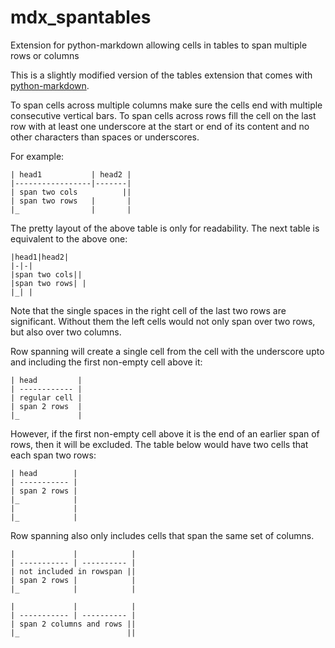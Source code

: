 # mdx_spantables
Extension for python-markdown allowing cells in tables to span multiple rows or columns

This is a slightly modified version of the tables extension that comes with
[python-markdown](https://github.com/Python-Markdown/markdown).

To span cells across multiple columns make sure the cells end with multiple
consecutive vertical bars. To span cells across rows fill the cell on the last
row with at least one underscore at the start or end of its content and no
other characters than spaces or underscores.

For example:

    | head1           | head2 |
    |-----------------|-------|
    | span two cols          ||
    | span two rows   |       |
    |_                |       |

The pretty layout of the above table is only for readability. The next table is
equivalent to the above one:

    |head1|head2|
    |-|-|
    |span two cols||
    |span two rows| |
    |_| |

Note that the single spaces in the right cell of the last two rows are
significant. Without them the left cells would not only span over two rows, but
also over two columns.

Row spanning will create a single cell from the cell with the underscore upto
and including the first non-empty cell above it:

    | head         |
    | ------------ |
    | regular cell |
    | span 2 rows  |
    |_             |

However, if the first non-empty cell above it is the end of an earlier span of
rows, then it will be excluded. The table below would have two cells that each
span two rows:

    | head        |
    | ----------- |
    | span 2 rows |
    |_            |
    |             |
    |_            |

Row spanning also only includes cells that span the same set of columns.

    |             |            |
    | ----------- | ---------- |
    | not included in rowspan ||
    | span 2 rows |            |
    |_            |            |

    |             |            |
    | ----------- | ---------- |
    | span 2 columns and rows ||
    |_                        ||


